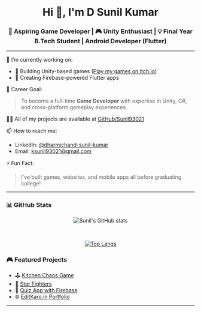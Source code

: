 <h1 align="center">Hi 👋, I'm D Sunil Kumar</h1>
<h3 align="center">🚀 Aspiring Game Developer | 🎮 Unity Enthusiast | 💡 Final Year B.Tech Student | Android Developer (Flutter)</h3>

---

🌱 I’m currently working on:
- 🧩 Building Unity-based games ([Play my games on Itch.io](https://sunil93021.itch.io))
- 📱 Creating Firebase-powered Flutter apps


🎯 Career Goal:
> To become a full-time **Game Developer** with expertise in Unity, C#, and cross-platform gameplay experiences.

👨‍💻 All of my projects are available at [GitHub/Sunil93021](https://github.com/Sunil93021)

📫 How to reach me:
- LinkedIn: [@dharmichand-sunil-kumar](https://www.linkedin.com/in/dharmichand-sunil-kumar-56200318b/)
- Email: ksunil93021@gmail.com

⚡ Fun Fact:
> I’ve built games, websites, and mobile apps all before graduating college!

---

### 📊 GitHub Stats

<div align="center">
  
 ![Sunil's GitHub stats](https://github-readme-stats.vercel.app/api?username=Sunil93021&show_icons=true&theme=tokyonight)
</div>
 <br>
 <div align = "center">
   
 [![Top Langs](https://github-readme-stats.vercel.app/api/top-langs/?username=Sunil93021&layout=compact&langs_count=10&theme=tokyonight)](https://github.com/anuraghazra/github-readme-stats)
 </div>
 


### 🎮 Featured Projects

- 🕹️ [Kitchen Chaos Game](https://sunil93021.itch.io/kitchen-chaos)
- 🚀 [Star Fighters](https://sunil93021.itch.io/startfighters)
- 📱 [Quiz App with Firebase](https://github.com/Sunil93021/Quiz-App-with-Firebase-)
- 🌐 [EditKaro.in Portfolio](https://web-project-xnt2.onrender.com/)

---

